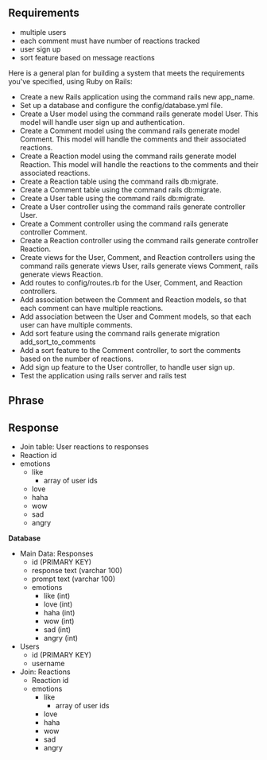 ## Requirements
- multiple users
- each comment must have number of reactions tracked
- user sign up
- sort feature based on message reactions

Here is a general plan for building a system that meets the requirements you've specified, using Ruby on Rails:

- Create a new Rails application using the command rails new app_name.
- Set up a database and configure the config/database.yml file.
- Create a User model using the command rails generate model User. This model will handle user sign up and authentication.
- Create a Comment model using the command rails generate model Comment. This model will handle the comments and their associated reactions.
- Create a Reaction model using the command rails generate model Reaction. This model will handle the reactions to the comments and their associated reactions.
- Create a Reaction table using the command rails db:migrate.
- Create a Comment table using the command rails db:migrate.
- Create a User table using the command rails db:migrate.
- Create a User controller using the command rails generate controller User.
- Create a Comment controller using the command rails generate controller Comment.
- Create a Reaction controller using the command rails generate controller Reaction.
- Create views for the User, Comment, and Reaction controllers using the command rails generate views User, rails generate views Comment, rails generate views Reaction.
- Add routes to config/routes.rb for the User, Comment, and Reaction controllers.
- Add association between the Comment and Reaction models, so that each comment can have multiple reactions.
- Add association between the User and Comment models, so that each user can have multiple comments.
- Add sort feature using the command rails generate migration add_sort_to_comments
- Add a sort feature to the Comment controller, to sort the comments based on the number of reactions.
- Add sign up feature to the User controller, to handle user sign up.
- Test the application using rails server and rails test

Phrase
- 
Response
- 

- Join table: User reactions to responses
- Reaction id
- emotions
  - like
    - array of user ids
  - love
  - haha
  - wow
  - sad
  - angry

**Database**
- Main Data: Responses
  - id (PRIMARY KEY)
  - response text (varchar 100)
  - prompt text (varchar 100)
  - emotions
    - like (int)
    - love (int)
    - haha (int)
    - wow (int)
    - sad (int)
    - angry (int)
- Users
  - id (PRIMARY KEY)
  - username
- Join: Reactions
  - Reaction id
  - emotions
    - like
      - array of user ids
    - love
    - haha
    - wow
    - sad
    - angry